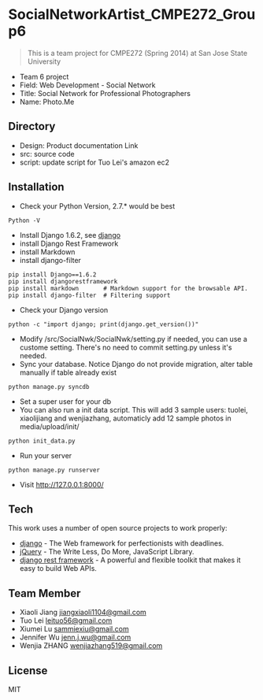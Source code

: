 SocialNetworkArtist_CMPE272_Group6
==============

> This is a team project for CMPE272 (Spring 2014)
> at San Jose State University
 - Team 6 project
 - Field: Web Development - Social Network
 - Title: Social Network for Professional Photographers
 - Name: Photo.Me

Directory
-----------
 - Design: Product documentation Link
 - src:	source code
 - script: update script for Tuo Lei's amazon ec2

Installation
-----------
 - Check your Python Version, 2.7.* would be best
```
Python -V
```
 - Install Django 1.6.2, see [django]
 - install Django Rest Framework
 - install Markdown
 - install django-filter
```
pip install Django==1.6.2
pip install djangorestframework
pip install markdown       # Markdown support for the browsable API.
pip install django-filter  # Filtering support
```
 - Check your Django version
```
python -c "import django; print(django.get_version())"
```
 - Modify <your path>/src/SocialNwk/SocialNwk/setting.py if needed, you can use a custome setting. There's no need to commit setting.py unless it's needed.
 - Sync your database. Notice Django do not provide migration, alter table manually if table already exist
```
python manage.py syncdb
```
 - Set a super user for your db
 - You can also run a init data script. This will add 3 sample users: tuolei, xiaolijiang and wenjiazhang, automaticly add 12 sample photos in media/upload/init/
```
python init_data.py
```
 - Run your server
```
python manage.py runserver
```
 - Visit http://127.0.0.1:8000/

Tech
-----------
This work uses a number of open source projects to work properly:

* [django] - The Web framework for perfectionists with deadlines.
* [jQuery] - The Write Less, Do More, JavaScript Library. 
* [django rest framework] -  A powerful and flexible toolkit that makes it easy to build Web APIs.

Team Member
--------------
* Xiaoli Jiang <jiangxiaoli1104@gmail.com>
* Tuo Lei <leituo56@gmail.com>
* Xiumei Lu <sammiexiu@gmail.com>
* Jennifer Wu <jenn.j.wu@gmail.com>
* Wenjia ZHANG <wenjiazhang519@gmail.com>

License
----

MIT

[django]:https://www.djangoproject.com
[jQuery]:http://jquery.com
[django rest framework]:http://www.django-rest-framework.org/

